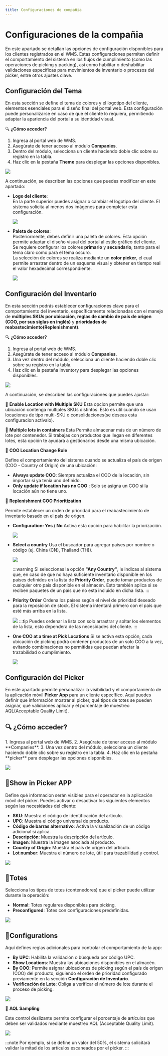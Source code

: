 ```yaml
---
title: Configuraciones de compañia
---
```

# Configuraciones de la compañia

En este apartado se detallan las opciones de configuración disponibles para los clientes registrados en el WMS. Estas configuraciones permiten definir el comportamiento del sistema en los flujos de cumplimiento (como las operaciones de picking y packing), así como habilitar o deshabilitar validaciones específicas para movimientos de inventario o procesos del picker, entre otros ajustes clave.


## Configuración del Tema

En esta sección se define el tema de colores y el logotipo del cliente, elementos esenciales para el diseño final del portal web. Esta configuración puede personalizarse en caso de que el cliente lo requiera, permitiendo adaptar la apariencia del portal a su identidad visual.

🔍 **¿Cómo acceder?**

1. Ingresa al portal web de WMS.  
2. Asegúrate de tener acceso al módulo **Companies**.  
3. Dentro del módulo, selecciona un cliente haciendo doble clic sobre su registro en la tabla.  
4. Haz clic en la pestaña **Theme** para desplegar las opciones disponibles.

![](/img/upload/Clientsp12-2025-13-16.png)

A continuación, se describen las opciones que puedes modificar en este apartado:

- **Logo del cliente**:  
  En la parte superior puedes asignar o cambiar el logotipo del cliente. El sistema solicita al menos dos imágenes para completar esta configuración.

  ![](/img/upload/Clientsp13-2025-13-16.png)

- **Paleta de colores**:  
  Posteriormente, debes definir una paleta de colores. Esta opción permite adaptar el diseño visual del portal al estilo gráfico del cliente.  
  Se requiere configurar los colores **primario** y **secundario**, tanto para el tema claro como para el tema oscuro.  
  La selección de colores se realiza mediante un **color picker**, el cual permite arrastrar dentro de un esquema visual y obtener en tiempo real el valor hexadecimal correspondiente.

  ![](/img/upload/Clientsp14-2025-13-16.png)




## Configuración del Inventario

  En esta sección podrás establecer configuraciones clave para el comportamiento del inventario, específicamente relacionadas con el manejo de **múltiples SKUs por ubicación**, **reglas de cambio de país de origen (COO, por sus siglas en inglés)** y **prioridades de reabastecimiento(Replenishment)**.

 🔍 **¿Cómo acceder?**
1. Ingresa al portal web de WMS.
2. Asegúrate de tener acceso al módulo **Companies**.
3. Una vez dentro del módulo, selecciona un cliente haciendo doble clic sobre su registro en la tabla.
4. Haz clic en la pestaña Inventory para desplegar las opciones disponibles.

  ![](/img/upload/Clientsp2-2025-13-16.png)

A continuación, se describen las configuraciones que puedes ajustar:


🔹 **Enable Location with Multiple SKU**
Esta opcion permite que una ubicación contenga multiples SKUs distintos.
Esto es util cuando se usan locaciones de tipo multi-SKU o consolidaciones(se deseas esta configuracion activalo).

🔹 **Multiple lots in containers**
Esta Permite almacenar más de un número de lote por contenedor. Si trabajas con productos que llegan en diferentes lotes, esta opción te ayudará a gestionarlos desde una misma ubicación.


🔸 **COO Location Change Rule**

Define el comportamiento del sistema cuando se actualiza el país de origen (COO - Country of Origin) de una ubicación:
- **Always update COO**: Siempre actualiza el COO de la locación, sin importar si ya tenía uno definido.
- **Only update if location has no COO** : Solo se asigna un COO si la locación aún no tiene uno.



🔸 **Replenishment COO Prioritization**

Permite establecer un orden de prioridad para el reabastecimiento de inventario basado en el país de origen.
- **Configuration: Yes / No**
    Activa esta opción para habilitar la priorización.

    ![](/img/upload/Clientsp3-2025-13-16.png)

- **Select a country**
    Usa el buscador para agregar países por nombre o código (ej. China (CN), Thailand (TH)).

    ![](/img/upload/Clientsp4-2025-13-16.png)

    :::warning
    Si seleccionas la opción **"Any Country"**, le indicas al sistema que, en caso de que no haya suficiente inventario disponible en los países definidos en la lista de **Priority Order**, puede tomar productos de cualquier otro país disponible en el almacén. Esto también aplica si se reciben paquetes de un país que no está incluido en dicha lista.
    :::


- **Priority Order**
    Ordena los países según el nivel de prioridad deseado para la reposición de stock. El sistema intentará primero con el país que esté más arriba en la lista.

    ![](/img/upload/Clientsp5-2025-13-16.png)
  :::tip
   Puedes ordenar la lista con solo arrastrar y soltar los elementos de la lista, esto dependera de las necesidades del cliente.
  :::

- **One COO at a time at Pick Locations**
    Si se activa esta opción, cada ubicación de picking podrá contener productos de un solo COO a la vez, evitando combinaciones no permitidas que puedan afectar la trazabilidad o cumplimiento.

    ![](/img/upload/Clientsp6-2025-13-16.png)




## Configuración del Picker

  En este apartado permite personalizar la visibilidad y el comportamiento de la aplicación móvil **Picker App** para un cliente específico. Aquí puedes definir que información mostrar al picker, qué tipos de totes se pueden asignar, qué validciones aplicar y el porcentaje de muestreo AQL(Acceptable Quality Limit).

  
<h2>🔍 ¿Cómo acceder?</h2> 
1. Ingresa al portal web de WMS.
2. Asegúrate de tener acceso al módulo **Companies**.
3. Una vez dentro del módulo, selecciona un cliente haciendo doble clic sobre su registro en la tabla.
4. Haz clic en la pestaña **picker** para desplegar las opciones disponibles.

  ![](/img/upload/Clientsp7-2025-13-16.png)

<h2>🔸Show in Picker APP</h2>

Define qué informacion  serán visibles para el operador en la aplicación móvil del picker. Puedes activar o desactivar los siguientes elementos según las necesidades del cliente:

- **SKU**: Muestra el código de identificación del articulo.
- **UPC**: Muestra el código universal de producto.
- **Código de barras alternativo**: Activa la visualización de un código adicional si aplica.
- **Descripción**: Muestra la descripción del artículo.
- **Imagen**: Muestra la imagen asociada al producto.
- **Country of Origin**: Muestra el país de origen del artículo.
- **Lot number**: Muestra el número de lote, útil para trazabilidad y control.

![](/img/upload/Clientsp8-2025-13-16.png)

<h2>🔸Totes</h2>

Selecciona los tipos de totes (contenedores) que el picker puede utilizar durante la operación:

- **Normal**: Totes regulares disponibles para picking.
- **Preconfigured**: Totes con configuraciones predefinidas.

![](/img/upload/Clientsp9-2025-13-16.png)

<h2>🔸Configurations</h2> 

Aquí defines reglas adicionales para controlar el comportamiento de la app:

- **By UPC**: Habilita la validación o búsqueda por código UPC.
- **Show Locations**: Muestra las ubicaciones disponibles en el almacén.
- **By COO**: Permite asignar ubicaciones de picking según el país de origen (COO) del producto, siguiendo el orden de prioridad configurado previamente en la sección **Configuración de Inventario**.
- **Verificación de Lote**: Obliga a verificar el número de lote durante el proceso de picking.

![](/img/upload/Clientsp10-2025-13-16.png)

🔸 **AQL Sampling**

Este control deslizante permite configurar el porcentaje de artículos que deben ser validados mediante muestreo AQL (Acceptable Quality Limit).

![](/img/upload/Clientsp11-2025-13-16.png)

:::note
Por ejemplo, si se define un valor del 50%, el sistema solicitará validar la mitad de los artículos escaneados por el picker.
:::






